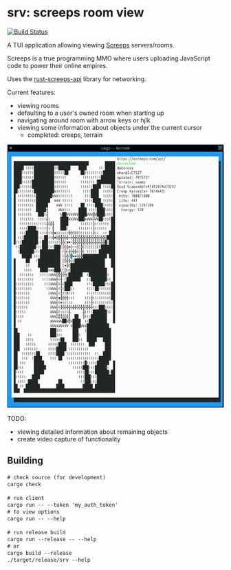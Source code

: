srv: screeps room view
======================
[![Build Status][travis-image]][travis-builds]

A TUI application allowing viewing [Screeps] servers/rooms.

Screeps is a true programming MMO where users uploading JavaScript code to power their online empires.

Uses the [rust-screeps-api] library for networking.

Current features:
- viewing rooms
- defaulting to a user's owned room when starting up
- navigating around room with arrow keys or hjlk
- viewing some information about objects under the current cursor
  - completed: creeps, terrain

![screenshot image of srv](./docs/screenshot.png)

TODO:
- viewing detailed information about remaining objects
- create video capture of functionality

## Building

```
# check source (for development)
cargo check

# run client
cargo run -- --token 'my_auth_token'
# to view options
cargo run -- --help

# run release build
cargo run --release -- --help
# or
cargo build --release
./target/release/srv --help
```

[travis-image]: https://travis-ci.org/daboross/srvc.svg?branch=master
[travis-builds]: https://travis-ci.org/daboross/srvc
[screeps]: https://screeps.com
[rust-screeps-api]: https://github.com/daboross/rust-screeps-api
